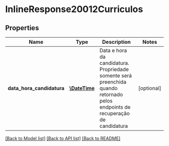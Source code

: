 # InlineResponse20012Curriculos

## Properties
Name | Type | Description | Notes
------------ | ------------- | ------------- | -------------
**data_hora_candidatura** | [**\DateTime**](\DateTime.md) | Data e hora da candidatura. Propriedade somente será preenchida quando retornado pelos endpoints de recuperação de candidatura | [optional] 

[[Back to Model list]](../README.md#documentation-for-models) [[Back to API list]](../README.md#documentation-for-api-endpoints) [[Back to README]](../README.md)


